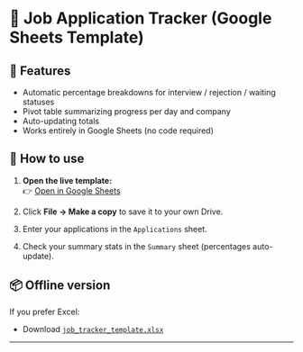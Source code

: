 # 🧾 Job Application Tracker (Google Sheets Template)

## 🚀 Features
- Automatic percentage breakdowns for interview / rejection / waiting statuses
- Pivot table summarizing progress per day and company
- Auto-updating totals 
- Works entirely in Google Sheets (no code required)

## 🧩 How to use
1. **Open the live template:**  
   👉 [Open in Google Sheets]([https://docs.google.com/spreadsheets/d/your_link_here](https://docs.google.com/spreadsheets/d/1qajb7J_QpquzoUFn53W4tpv_Oea2X2Zq1vzgPe78V5A/edit?usp=sharing))

2. Click **File → Make a copy** to save it to your own Drive.
3. Enter your applications in the `Applications` sheet.
4. Check your summary stats in the `Summary` sheet (percentages auto-update).

## 📦 Offline version
If you prefer Excel:
- Download [`job_tracker_template.xlsx`](job_tracker_template.xlsx)

---

